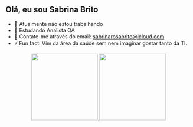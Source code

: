  ## Olá, eu sou Sabrina Brito
- 🔭 Atualmente não estou trabalhando
- 🌱 Estudando Analista QA
- 💬 Contate-me através do email: sabrinarosabrito@icloud.com
- ⚡ Fun fact: Vim da área da saúde sem nem imaginar gostar tanto da TI.

<div align="center">
  <a href="https://github.com/SabrinaBritto">
  <img height="180em" src="https://github-readme-stats.vercel.app/api?username=SabrinaBritto&show_icons=true&theme=dark&include_all_commits=true&count_private=true"/>
  <img height="180em" src="https://github-readme-stats.vercel.app/api/top-langs/?username=SabrinaBritto&layout=compact&langs_count=7&theme=dark"/>
</div>

